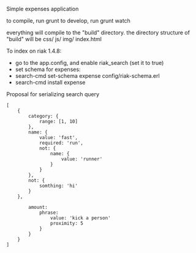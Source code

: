 Simple expenses application

to compile, run grunt
to develop, run grunt watch

everything will compile to the "build" directory.
the directory structure of "build" will be
css/
js/
img/
index.html


To index on riak 1.4.8:
* go to the app.config, and enable riak_search (set it to true)
* set schema for expenses:
* search-cmd set-schema expense config/riak-schema.erl
* search-cmd install expense


Proposal for serializing search query
```
[
	{
		category: {
			range: [1, 10]
		},
		name: {
			value: 'fast',
			required: 'run',
			not: {
				name: {
					value: 'runner'
				}
			}
		},
		not: {
			somthing: 'hi'
		}
	},

		amount:
			phrase:
				value: 'kick a person'
				proximity: 5
			}
		}
	}
]
```
